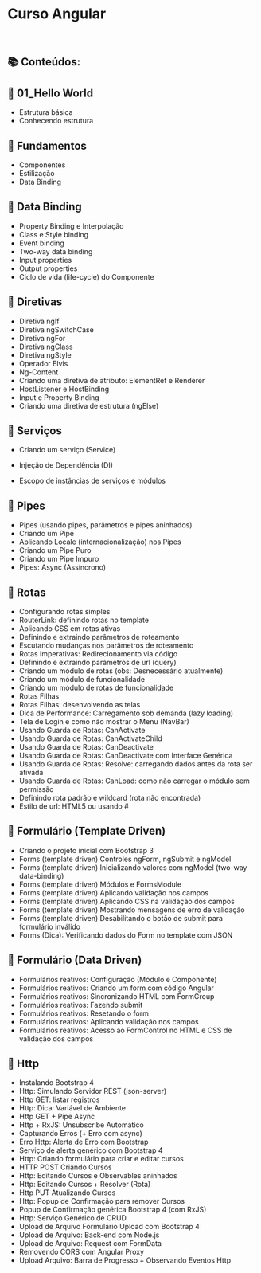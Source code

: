 # Curso Angular

<br>

## 📚 Conteúdos:

## 📖 01_Hello World

- Estrutura básica
- Conhecendo estrutura

## 📖 Fundamentos

- Componentes
- Estilização
- Data Binding

## 📖 Data Binding

- Property Binding e Interpolação
- Class e Style binding
- Event binding
- Two-way data binding
- Input properties
- Output properties
- Ciclo de vida (life-cycle) do Componente

## 📖 Diretivas

- Diretiva ngIf
- Diretiva ngSwitchCase
- Diretiva ngFor
- Diretiva ngClass
- Diretiva ngStyle
- Operador Elvis
- Ng-Content
- Criando uma diretiva de atributo: ElementRef e Renderer
- HostListener e HostBinding
- Input e Property Binding
- Criando uma diretiva de estrutura (ngElse)

## 📖 Serviços

- Criando um serviço (Service)

- Injeção de Dependência (DI)
- Escopo de instâncias de serviços e módulos

## 📖 Pipes

- Pipes (usando pipes, parâmetros e pipes aninhados)
- Criando um Pipe
- Aplicando Locale (internacionalização) nos Pipes
- Criando um Pipe Puro
- Criando um Pipe Impuro
- Pipes: Async (Assíncrono)

## 📖 Rotas

- Configurando rotas simples
- RouterLink: definindo rotas no template
- Aplicando CSS em rotas ativas
- Definindo e extraindo parâmetros de roteamento
- Escutando mudanças nos parâmetros de roteamento
- Rotas Imperativas: Redirecionamento via código
- Definindo e extraindo parâmetros de url (query)
- Criando um módulo de rotas (obs: Desnecessário atualmente)
- Criando um módulo de funcionalidade
- Criando um módulo de rotas de funcionalidade
- Rotas Filhas
- Rotas Filhas: desenvolvendo as telas
- Dica de Performance: Carregamento sob demanda (lazy loading)
- Tela de Login e como não mostrar o Menu (NavBar)
- Usando Guarda de Rotas: CanActivate
- Usando Guarda de Rotas: CanActivateChild
- Usando Guarda de Rotas: CanDeactivate
- Usando Guarda de Rotas: CanDeactivate com Interface Genérica
- Usando Guarda de Rotas: Resolve: carregando dados antes da rota ser ativada
- Usando Guarda de Rotas: CanLoad: como não carregar o módulo sem permissão
- Definindo rota padrão e wildcard (rota não encontrada)
- Estilo de url: HTML5 ou usando #

## 📖 Formulário (Template Driven)

- Criando o projeto inicial com Bootstrap 3
- Forms (template driven) Controles ngForm, ngSubmit e ngModel
- Forms (template driven) Inicializando valores com ngModel (two-way data-binding)
- Forms (template driven) Módulos e FormsModule
- Forms (template driven) Aplicando validação nos campos
- Forms (template driven) Aplicando CSS na validação dos campos
- Forms (template driven) Mostrando mensagens de erro de validação
- Forms (template driven) Desabilitando o botão de submit para formulário inválido
- Forms (Dica): Verificando dados do Form no template com JSON

## 📖 Formulário (Data Driven)

- Formulários reativos: Configuração (Módulo e Componente)
- Formulários reativos: Criando um form com código Angular
- Formulários reativos: Sincronizando HTML com FormGroup
- Formulários reativos: Fazendo submit
- Formulários reativos: Resetando o form
- Formulários reativos: Aplicando validação nos campos
- Formulários reativos: Acesso ao FormControl no HTML e CSS de validação dos campos

## 📖 Http

- Instalando Bootstrap 4
- Http: Simulando Servidor REST (json-server)
- Http GET: listar registros
- Http: Dica: Variável de Ambiente
- Http GET + Pipe Async
- Http + RxJS: Unsubscribe Automático
- Capturando Erros (+ Erro com async)
- Erro Http: Alerta de Erro com Bootstrap
- Serviço de alerta genérico com Bootstrap 4
- Http: Criando formulário para criar e editar cursos
- HTTP POST Criando Cursos
- Http: Editando Cursos e Observables aninhados
- Http: Editando Cursos + Resolver (Rota)
- Http PUT Atualizando Cursos
- Http: Popup de Confirmação para remover Cursos
- Popup de Confirmação genérica Bootstrap 4 (com RxJS)
- Http: Serviço Genérico de CRUD
- Upload de Arquivo Formulário Upload com Bootstrap 4
- Upload de Arquivo: Back-end com Node.js
- Upload de Arquivo: Request com FormData
- Removendo CORS com Angular Proxy
- Upload Arquivo: Barra de Progresso + Observando Eventos Http
